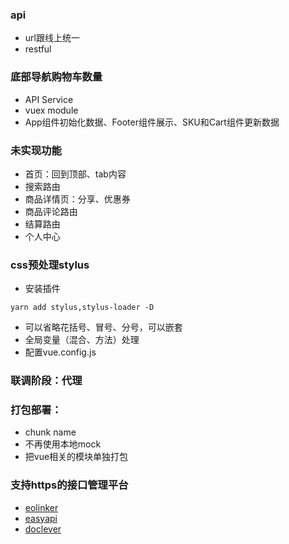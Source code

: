 ### api
+ url跟线上统一
+ restful

### 底部导航购物车数量
+ API Service
+ vuex module
+ App组件初始化数据、Footer组件展示、SKU和Cart组件更新数据

### 未实现功能
+ 首页：回到顶部、tab内容
+ 搜索路由
+ 商品详情页：分享、优惠券
+ 商品评论路由
+ 结算路由
+ 个人中心

### css预处理stylus
+ 安装插件
```
yarn add stylus,stylus-loader -D
```
+ 可以省略花括号、冒号、分号，可以嵌套
+ 全局变量（混合、方法）处理
+ 配置vue.config.js

### 联调阶段：代理

### 打包部署：
+ chunk name
+ 不再使用本地mock
+ 把vue相关的模块单独打包

### 支持https的接口管理平台
+ [eolinker](https://www.eolinker.com)
+ [easyapi](https://www.easyapi.com/)
+ [doclever](http://doclever.cn)

